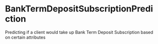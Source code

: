 # BankTermDepositSubscriptionPrediction
Predicting if a client would take up Bank Term Deposit Subscription based on certain attributes

